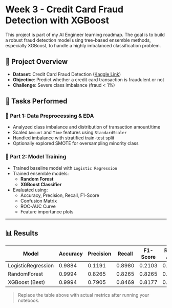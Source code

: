 # Week 3 - Credit Card Fraud Detection with XGBoost

This project is part of my AI Engineer learning roadmap. The goal is to build a robust fraud detection model using tree-based ensemble methods, especially XGBoost, to handle a highly imbalanced classification problem.

## 🧾 Project Overview

- **Dataset**: Credit Card Fraud Detection ([Kaggle Link](https://www.kaggle.com/datasets/mlg-ulb/creditcardfraud))
- **Objective**: Predict whether a credit card transaction is fraudulent or not
- **Challenge**: Severe class imbalance (fraud < 1%)

## 🧠 Tasks Performed

### 🔹 Part 1: Data Preprocessing & EDA
- Analyzed class imbalance and distribution of transaction amount/time
- Scaled `Amount` and `Time` features using `StandardScaler`
- Handled imbalance with stratified train-test split
- Optionally explored SMOTE for oversampling minority class

### 🔹 Part 2: Model Training
- Trained baseline model with `Logistic Regression`
- Trained ensemble models:
  - **Random Forest**
  - **XGBoost Classifier**
- Evaluated using:
  - Accuracy, Precision, Recall, F1-Score
  - Confusion Matrix
  - ROC-AUC Curve
  - Feature importance plots

---

## 📊 Results
| Model             | Accuracy | Precision | Recall | F1-Score | ROC-AUC |
|------------------|----------|-----------|--------|----------|--------- |
| LogisticRegression |0.9884  | 0.1191    | 0.8980 | 0.2103   | 0.9433   |
| RandomForest      | 0.9994  |   0.8265  | 0.8265 |  0.8265  | 0.9131   |
| XGBoost (Best)    |0.9994   |   0.7905  | 0.8469 |  0.8177  | 0.9233   |

> Replace the table above with actual metrics after running your notebook.



